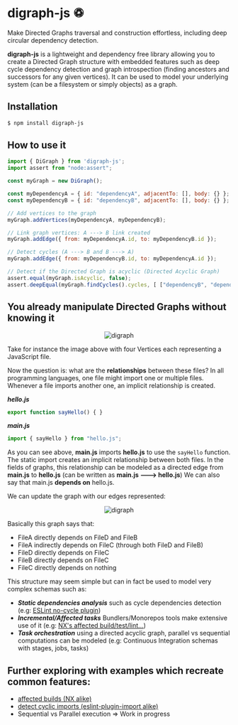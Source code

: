   
  # digraph-js ♽
  
  Make Directed Graphs traversal and construction effortless, including deep circular dependency detection.

  **digraph-js** is a lightweight and dependency free library allowing you to create a Directed Graph structure with embedded features such as deep cycle dependency detection 
  and graph introspection (finding ancestors and successors for any given vertices).
  It can be used to model your underlying system (can be a filesystem or simply objects)
  as a graph.

  ## Installation

  ```bash
  $ npm install digraph-js
  ```

  ## How to use it

  ```js
  import { DiGraph } from 'digraph-js';
  import assert from "node:assert";

  const myGraph = new DiGraph();

  const myDependencyA = { id: "dependencyA", adjacentTo: [], body: {} };
  const myDependencyB = { id: "dependencyB", adjacentTo: [], body: {} };

  // Add vertices to the graph
  myGraph.addVertices(myDependencyA, myDependencyB);

  // Link graph vertices: A ---> B link created
  myGraph.addEdge({ from: myDependencyA.id, to: myDependencyB.id });

  // Detect cycles (A ---> B and B ---> A)
  myGraph.addEdge({ from: myDependencyB.id, to: myDependencyA.id });

  // Detect if the Directed Graph is acyclic (Directed Acyclic Graph)
  assert.equal(myGraph.isAcyclic, false);
  assert.deepEqual(myGraph.findCycles().cycles, [ ["dependencyB", "dependencyA"] ]);
  ```

  
  ## You already manipulate Directed Graphs without knowing it

  <p align="center">
    <img src="https://dev-to-uploads.s3.amazonaws.com/uploads/articles/2dwieqf30481m49trn6b.png" alt="digraph" />
  </p>

  Take for instance the image above with four Vertices each representing a 
  JavaScript file.

  Now the question is: what are the **relationships** between these files? In all 
  programming languages, one file might import one or multiple files. Whenever
  a file imports another one, an implicit relationship is created. 

  ***hello.js***
  ```js
  export function sayHello() { }
  ```

  ***main.js***
  ```js
  import { sayHello } from "hello.js";
  ```

  As you can see above, **main.js** imports **hello.js** to use the ```sayHello```
  function. The static import creates an implicit relationship between both files.
  In the fields of graphs, this relationship can be modeled as a directed edge 
  from **main.js** to **hello.js** (can be written as **main.js ---> hello.js**)
  We can also say that main.js **depends on** hello.js.

  We can update the graph with our edges represented:

  <p align="center">
    <img src="https://dev-to-uploads.s3.amazonaws.com/uploads/articles/31qbt7u1mhog516uqlwb.png" alt="digraph" />
  </p>

  Basically this graph says that:
  - FileA directly depends on FileD and FileB
  - FileA indirectly depends on FileC (through both FileD and FileB)
  - FileD directly depends on FileC
  - FileB directly depends on FileC
  - FileC directly depends on nothing

  This structure may seem simple but can in fact be used to model very complex
  schemas such as:
  - ***Static dependencies analysis*** such as cycle dependencies detection
  (e.g: [ESLint no-cycle plugin](https://github.com/import-js/eslint-plugin-import/blob/main/docs/rules/no-cycle.md))
  - ***Incremental/Affected tasks*** Bundlers/Monorepos tools make extensive use of it (e.g: [NX's affected build/test/lint...](https://nx.dev/using-nx/affected))
  - ***Task orchestration*** using a directed acyclic graph, parallel vs sequential 
  computations can be modeled (e.g: Continuous Integration schemas with stages, jobs, tasks)

  ## Further exploring with examples which recreate common features:
  - [affected builds (NX alike)](https://github.com/antoine-coulon/digraph-js/tree/master/examples/affected-builds)
  - [detect cyclic imports (eslint-plugin-import alike)](https://github.com/antoine-coulon/digraph-js/tree/master/examples/circular-dependencies)
  - Sequential vs Parallel execution => Work in progress

